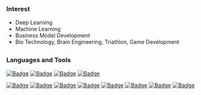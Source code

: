 ##
### Interest
- Deep Learning
- Machine Learning
- Business Model Development
- Bio Technology, Brain Engineering, Triathlon, Game Development

##
### Languages and Tools

[![Badge](http://img.shields.io/badge/-Python-3776AB?style=flat-square&logo=python&logoColor=white)]()
[![Badge](http://img.shields.io/badge/-C%20Sharp-239120?style=flat-square&logo=csharp&logoColor=white)]()
[![Badge](http://img.shields.io/badge/-Java-007396?style=flat-square&logo=java&logoColor=white)]()
[![Badge](http://img.shields.io/badge/-JavaScript-F7DF1E?style=flat-square&logo=java&logoColor=black)]()


[![Badge](http://img.shields.io/badge/-TensorFlow-FF6F00?style=flat-square&logo=tensorflow&logoColor=white)]()
[![Badge](http://img.shields.io/badge/-Amazon%20AWS-FF9900?style=flat-square&logo=amazonaws&logoColor=white)]()
[![Badge](http://img.shields.io/badge/-Git-F05032?style=flat-square&logo=git&logoColor=white)]()
[![Badge](http://img.shields.io/badge/-Node.js-339933?style=flat-square&logo=node.js&logoColor=white)]()
[![Badge](http://img.shields.io/badge/-MariaDB-003545?style=flat-square&logo=mariadb&logoColor=white)]()
[![Badge](http://img.shields.io/badge/-Android%20Studio-3DDC84?style=flat-square&logo=Android&logoColor=white)]()
[![Badge](http://img.shields.io/badge/-Unity-000000?style=flat-square&logo=Unity&logoColor=white)]()
[![Badge](http://img.shields.io/badge/-React-61DAFB?style=flat-square&logo=react&logoColor=black)]()


##
